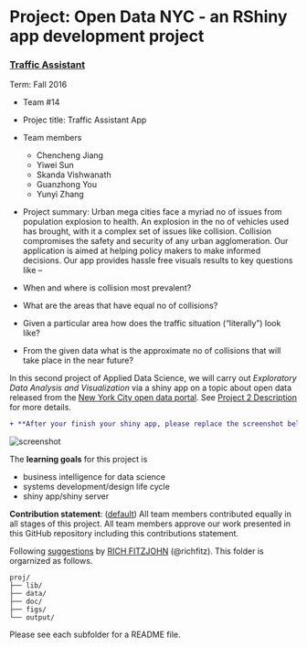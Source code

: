 # Project: Open Data NYC - an RShiny app development project
### [Traffic Assistant](doc/project2_desc.md)

Term: Fall 2016

+ Team #14
+ Projec title: Traffic Assistant App
+ Team members
	+ Chencheng Jiang
	+ Yiwei Sun
	+ Skanda Vishwanath
	+ Guanzhong You
	+ Yunyi Zhang
	
+ Project summary: Urban mega cities face a myriad no of issues from population explosion to health. An explosion in the no of vehicles used has brought, with it a complex set of issues like collision. Collision compromises the safety and security of any urban agglomeration. Our application is aimed at helping policy makers to make informed decisions. Our app provides hassle free visuals results to key questions like –
 + When and where is collision most prevalent?
 + What are the areas that have equal no of collisions?
 + Given a particular area how does the traffic situation (“literally”) look like?
 + From the given data what is the approximate no of collisions that will take place in the near future?


In this second project of Applied Data Science, we will carry out *Exploratory Data Analysis and Visualization* via a shiny app on a topic about open data released from the [New York City open data portal](https://nycopendata.socrata.com/). See [Project 2 Description](doc/project2_desc.md) for more details.  

```diff
+ **After your finish your shiny app, please replace the screenshot below with one from your own app.**
```

![screenshot](doc/screenshot2.png)

The **learning goals** for this project is 
- business intelligence for data science
- systems development/design life cycle
- shiny app/shiny server

**Contribution statement**: ([default](doc/a_note_on_contributions.md)) All team members contributed equally in all stages of this project. All team members approve our work presented in this GitHub repository including this contributions statement. 

Following [suggestions](http://nicercode.github.io/blog/2013-04-05-projects/) by [RICH FITZJOHN](http://nicercode.github.io/about/#Team) (@richfitz). This folder is orgarnized as follows.

```
proj/
├── lib/
├── data/
├── doc/
├── figs/
└── output/
```

Please see each subfolder for a README file.

